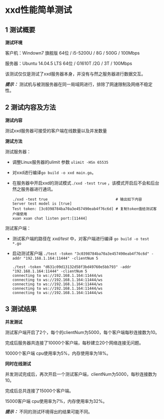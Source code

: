 # xxd性能简单测试



## 1 测试概要

**测试环境**

客户机：Windown7 旗舰版 64位 / i5-5200U / 8G / 500G / 100Mbps

服务器：Ubuntu 14.04.5 LTS 64位 / G1610T /2G / 3T / 100Mbps

该测试仅仅是测试了xxd服务器本身，并没有与然之服务器进行数据交互。

***提示：*** 测试机与被测服务器在同一局域网进行，排除了网速限制及网络不稳定性。



## 2 测试内容及方法

**测试内容**

测试xxd服务器可接受的客户端在线数量以及并发数量

**测试方法**

测试服务器：

* 调整Linux服务器的ulimit 参数 `ulimit -HSn 65535`


* 对xxd进行编译`go build -o xxd main.go`。

* 在服务器中开启xxd的测试模式`./xxd -test true` ，该模式开启后不会和后台然之服务器进行通讯。

  ``` shell
  ./xxd -test true                               # 输出如下内容
  Server test model is [true] 
  Test token: [3c0398784ba70a3e457490eab4f76c6d] # 复制token值给测试客户端使用
  xuan xuan chat listen port:[11444]
  ```

测试客户端：

* 测试客户端的路径在 *xxd/test* 中，对客户端进行编译 `go build -o test *.go`

* 启动测试客户端 `./test -token "3c0398784ba70a3e457490eab4f76c6d" -addr "192.168.1.164:11444" -clientNum 5`

  ```shell
  ./test -token "d631c09d13132d58f3bd49760e5bb793" -addr "192.168.1.164:11444" -clientNum 5
  connecting to ws://192.168.1.164:11444/ws
  connecting to ws://192.168.1.164:11444/ws
  connecting to ws://192.168.1.164:11444/ws
  connecting to ws://192.168.1.164:11444/ws
  connecting to ws://192.168.1.164:11444/ws
  ```

  

## 3 测试结果

**并发测试**

测试客户端开启了2个，每个的clientNum为5000，每个客户端每秒连接数为10。

完成后服务器共连接了10000个客户端，每秒建立20个网络连接无问题。

10000个客户端 cpu使用率为5%，内存使用率为18%。



**同时在线测试**

并发测试完成后，再次开启一个测试客户端，clientNum为5000，每秒连接数为10。

完成后总共连接了15000个客户端。

15000客户端 cpu使用率为7%，内存使用率为32%。



***提示：*** 不同的测试环境得出的结果可能不同。
